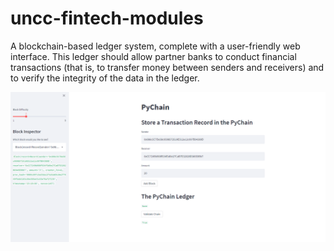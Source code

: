 # uncc-fintech-modules

A blockchain-based ledger system, complete with a user-friendly web interface. This ledger should allow partner banks to conduct financial transactions (that is, to transfer money between senders and receivers) and to verify the integrity of the data in the ledger.

![alt text](https://github.com/biggleem/uncc-fintech-modules/blob/main/fintech-module-18a/images/ss-module-18.png)
